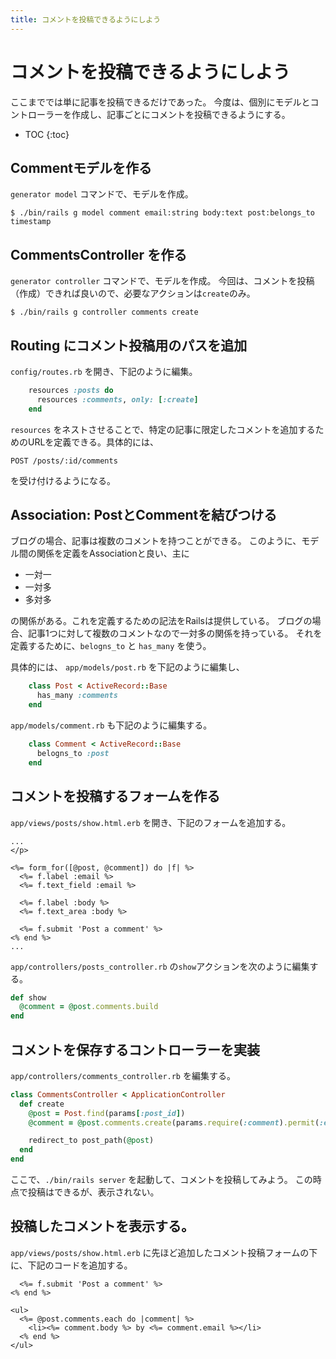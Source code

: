 ```yaml
---
title: コメントを投稿できるようにしよう
---
```


# コメントを投稿できるようにしよう

ここまででは単に記事を投稿できるだけであった。
今度は、個別にモデルとコントローラーを作成し、記事ごとにコメントを投稿できるようにする。

* TOC
{:toc}

## Commentモデルを作る

`generator model` コマンドで、モデルを作成。

    $ ./bin/rails g model comment email:string body:text post:belongs_to timestamp


## CommentsController を作る

`generator controller` コマンドで、モデルを作成。
今回は、コメントを投稿（作成）できれば良いので、必要なアクションは`create`のみ。

    $ ./bin/rails g controller comments create


## Routing にコメント投稿用のパスを追加

`config/routes.rb` を開き、下記のように編集。

~~~ruby
    resources :posts do
      resources :comments, only: [:create]
    end
~~~

`resources` をネストさせることで、特定の記事に限定したコメントを追加するためのURLを定義できる。具体的には、

    POST /posts/:id/comments

を受け付けるようになる。

## Association: PostとCommentを結びつける

ブログの場合、記事は複数のコメントを持つことができる。
このように、モデル間の関係を定義をAssociationと良い、主に

* 一対一
* 一対多
* 多対多

の関係がある。これを定義するための記法をRailsは提供している。
ブログの場合、記事1つに対して複数のコメントなので一対多の関係を持っている。
それを定義するために、`belogns_to` と `has_many` を使う。

具体的には、 `app/models/post.rb` を下記のように編集し、

~~~ruby
    class Post < ActiveRecord::Base
      has_many :comments
    end
~~~

`app/models/comment.rb` も下記のように編集する。

~~~ruby
    class Comment < ActiveRecord::Base
      belogns_to :post
    end
~~~

## コメントを投稿するフォームを作る

`app/views/posts/show.html.erb` を開き、下記のフォームを追加する。

~~~eruby
...
</p>

<%= form_for([@post, @comment]) do |f| %>
  <%= f.label :email %>
  <%= f.text_field :email %>

  <%= f.label :body %>
  <%= f.text_area :body %>

  <%= f.submit 'Post a comment' %>
<% end %>
...
~~~

`app/controllers/posts_controller.rb` の`show`アクションを次のように編集する。

~~~ruby
def show
  @comment = @post.comments.build
end
~~~


## コメントを保存するコントローラーを実装

`app/controllers/comments_controller.rb` を編集する。

~~~ruby
class CommentsController < ApplicationController
  def create
    @post = Post.find(params[:post_id])
    @comment = @post.comments.create(params.require(:comment).permit(:email, :body))

    redirect_to post_path(@post)
  end
end
~~~

ここで、`./bin/rails server` を起動して、コメントを投稿してみよう。
この時点で投稿はできるが、表示されない。


## 投稿したコメントを表示する。

`app/views/posts/show.html.erb` に先ほど追加したコメント投稿フォームの下に、下記のコードを追加する。

~~~eruby
  <%= f.submit 'Post a comment' %>
<% end %>

<ul>
  <%= @post.comments.each do |comment| %>
    <li><%= comment.body %> by <%= comment.email %></li>
  <% end %>
</ul>

~~~
